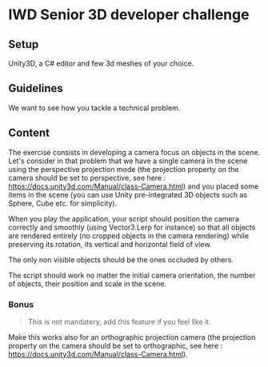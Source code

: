 # IWD Senior 3D developer challenge

## Setup

Unity3D, a C# editor and few 3d meshes of your choice.

## Guidelines

We want to see how you tackle a technical problem.

## Content

The exercise consists in developing a camera focus on objects in the scene. Let's consider in that problem that we have a single camera in the scene using the perspective projection mode (the projection property on the camera should be set to perspective, see here : https://docs.unity3d.com/Manual/class-Camera.html) and you placed some items in the scene (you can use Unity pre-integrated 3D objects such as Sphere, Cube etc. for simplicity).

When you play the application, your script should position the camera correctly and smoothly (using Vector3.Lerp for instance) so that all objects are rendered entirely (no cropped objects in the camera rendering) while preserving its rotation, its vertical and horizontal field of view.

The only non visible objects should be the ones occluded by others.

The script should work no matter the initial camera orientation, the number of objects, their position and scale in the scene.

### Bonus

> This is not mandatory, add this feature if you feel like it.

Make this works also for an orthographic projection camera (the projection property on the camera should be set to orthographic, see here : https://docs.unity3d.com/Manual/class-Camera.html).